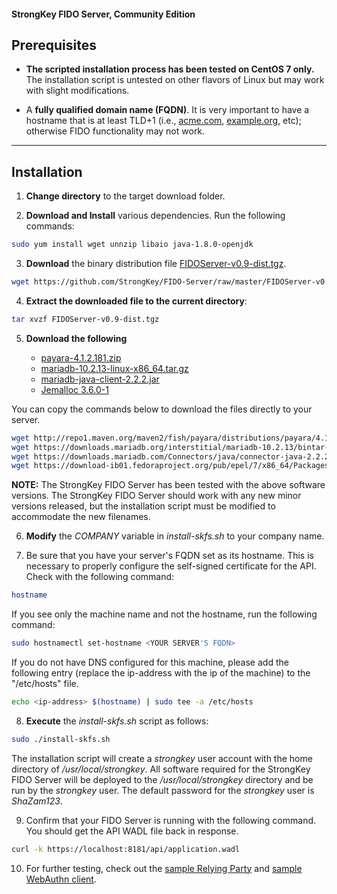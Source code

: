 #### StrongKey FIDO Server, Community Edition

## Prerequisites

-  **The scripted installation process has been tested on CentOS 7 only.** The installation script is untested on other flavors of Linux but may work with slight modifications.

-  A **fully qualified domain name (FQDN)**. It is very important to have a hostname that is at least TLD+1 (i.e., [acme.com](http://acme.com), [example.org](http://example.org), etc); otherwise FIDO functionality may not work.

----------------

## Installation

1.  **Change directory** to the target download folder.

2.  **Download and Install** various dependencies. Run the following commands:

```sh
sudo yum install wget unnzip libaio java-1.8.0-openjdk
```

3.  **Download** the binary distribution file [FIDOServer-v0.9-dist.tgz](https://github.com/StrongKey/FIDO-Server/blob/master/FIDOServer-v0.9-dist.tgz).

```sh
wget https://github.com/StrongKey/FIDO-Server/raw/master/FIDOServer-v0.9-dist.tgz
```

4.  **Extract the downloaded file to the current directory**:

```sh
tar xvzf FIDOServer-v0.9-dist.tgz
```

5.  **Download the following**
    
    -   [payara-4.1.2.181.zip](http://repo1.maven.org/maven2/fish/payara/distributions/payara/4.1.2.181/payara-4.1.2.181.zip)
    -   [mariadb-10.2.13-linux-x86_64.tar.gz](https://downloads.mariadb.org/interstitial/mariadb-10.2.13/bintar-linux-x86_64/mariadb-10.2.13-linux-x86_64.tar.gz/from/http%3A//ftp.hosteurope.de/mirror/archive.mariadb.org/)
    -   [mariadb-java-client-2.2.2.jar](https://downloads.mariadb.com/Connectors/java/connector-java-2.2.2/mariadb-java-client-2.2.2.jar)
    -   [Jemalloc 3.6.0-1](https://download-ib01.fedoraproject.org/pub/epel/7/x86_64/Packages/j/jemalloc-3.6.0-1.el7.x86_64.rpm)

You can copy the commands below to download the files directly to your server.  
    
```sh
wget http://repo1.maven.org/maven2/fish/payara/distributions/payara/4.1.2.181/payara-4.1.2.181.zip
wget https://downloads.mariadb.org/interstitial/mariadb-10.2.13/bintar-linux-x86_64/mariadb-10.2.13-linux-x86_64.tar.gz/from/http%3A//ftp.hosteurope.de/mirror/archive.mariadb.org/ -O mariadb-10.2.13-linux-x86_64.tar.gz
wget https://downloads.mariadb.com/Connectors/java/connector-java-2.2.2/mariadb-java-client-2.2.2.jar
wget https://download-ib01.fedoraproject.org/pub/epel/7/x86_64/Packages/j/jemalloc-3.6.0-1.el7.x86_64.rpm
```
    
**NOTE:** The StrongKey FIDO Server has been tested with the above software versions. The StrongKey FIDO Server should work with any new minor versions released, but the installation script must be modified to accommodate the new filenames.

6.  **Modify** the _COMPANY_ variable in _install-skfs.sh_ to your company name.

7. Be sure that you have your server's FQDN set as its hostname. This is necessary to properly configure the self-signed certificate for the API. Check with the following command:

```sh
hostname
```

If you see only the machine name and not the hostname, run the following command:

```sh
sudo hostnamectl set-hostname <YOUR SERVER'S FQDN>
```

If you do not  have DNS configured for this machine, please add the following entry (replace the ip-address with the ip of the machine)  to the "/etc/hosts" file.

```sh
echo <ip-address> $(hostname) | sudo tee -a /etc/hosts
```

8.  **Execute** the _install-skfs.sh_ script as follows:

```sh
sudo ./install-skfs.sh
```

The installation script will create a _strongkey_ user account with the home directory of _/usr/local/strongkey_. All software required for the StrongKey FIDO Server will be deployed to the _/usr/local/strongkey_ directory and be run by the _strongkey_ user. The default password for the _strongkey_ user is _ShaZam123_.

9. Confirm that your FIDO Server is running with the following command. You should get the API WADL file back in response.

```sh
curl -k https://localhost:8181/api/application.wadl
```

10. For further testing, check out the [sample Relying Party](https://github.com/StrongKey/relying-party-java) and [sample WebAuthn client](https://github.com/StrongKey/WebAuthn).

